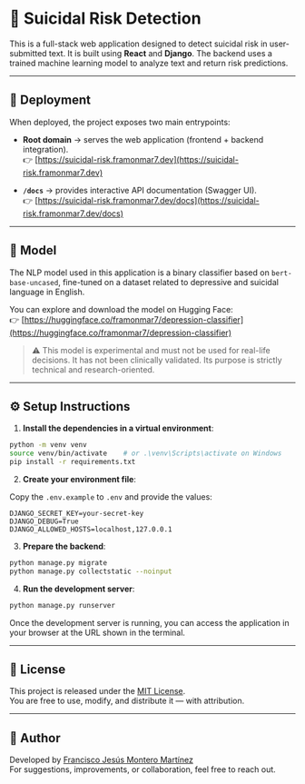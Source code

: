 # 🧠 Suicidal Risk Detection

This is a full-stack web application designed to detect suicidal risk in user-submitted text. It is built using **React** and **Django**. The backend uses a trained machine learning model to analyze text and return risk predictions.

---

## 🚀 Deployment

When deployed, the project exposes two main entrypoints:

- **Root domain** → serves the web application (frontend + backend integration).  
  👉 [https://suicidal-risk.framonmar7.dev](https://suicidal-risk.framonmar7.dev)  

- **`/docs`** → provides interactive API documentation (Swagger UI).  
  👉 [https://suicidal-risk.framonmar7.dev/docs](https://suicidal-risk.framonmar7.dev/docs)  

---

## 🔬 Model

The NLP model used in this application is a binary classifier based on `bert-base-uncased`, fine-tuned on a dataset related to depressive and suicidal language in English.

You can explore and download the model on Hugging Face:  
👉 [https://huggingface.co/framonmar7/depression-classifier](https://huggingface.co/framonmar7/depression-classifier)

> ⚠️ This model is experimental and must not be used for real-life decisions. It has not been clinically validated. Its purpose is strictly technical and research-oriented.

---

## ⚙️ Setup Instructions

1. **Install the dependencies in a virtual environment**:

```bash
python -m venv venv
source venv/bin/activate    # or .\venv\Scripts\activate on Windows
pip install -r requirements.txt
```

2. **Create your environment file**:

Copy the `.env.example` to `.env` and provide the values:

```env
DJANGO_SECRET_KEY=your-secret-key
DJANGO_DEBUG=True
DJANGO_ALLOWED_HOSTS=localhost,127.0.0.1
```

3. **Prepare the backend**:

```bash
python manage.py migrate
python manage.py collectstatic --noinput
```

4. **Run the development server**:

```bash
python manage.py runserver
```

Once the development server is running, you can access the application in your browser at the URL shown in the terminal.

---

## 📜 License

This project is released under the [MIT License](LICENSE).  
You are free to use, modify, and distribute it — with attribution.

---

## 👤 Author

Developed by [Francisco Jesús Montero Martínez](https://github.com/framonmar7)  
For suggestions, improvements, or collaboration, feel free to reach out.

